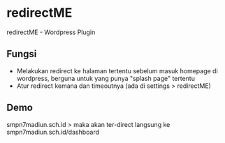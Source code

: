 # redirectME
redirectME - Wordpress Plugin

## Fungsi
- Melakukan redirect ke halaman tertentu sebelum masuk homepage di wordpress, berguna untuk yang punya "splash page" tertentu
- Atur redirect kemana dan timeoutnya (ada di settings > redirectME)

## Demo
smpn7madiun.sch.id > maka akan ter-direct langsung ke smpn7madiun.sch.id/dashboard
